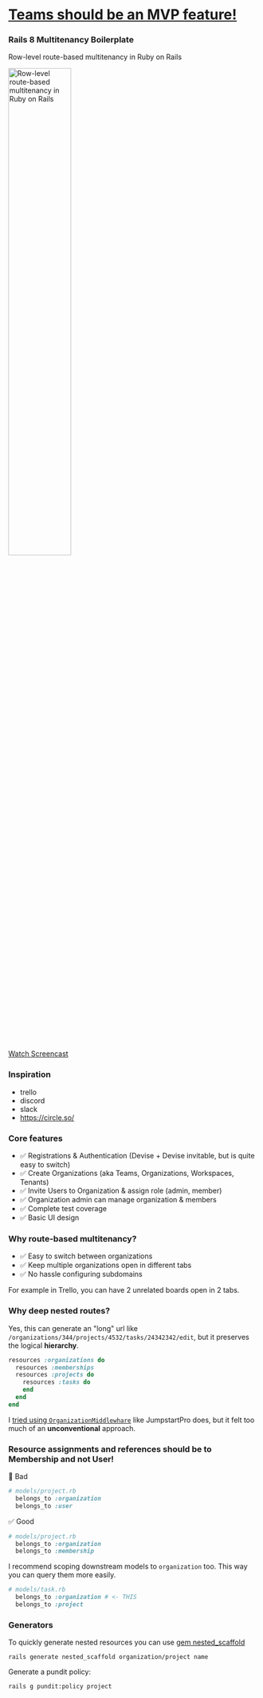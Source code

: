# [Teams should be an MVP feature!](https://blog.bullettrain.co/teams-should-be-an-mvp-feature/)

### Rails 8 Multitenancy Boilerplate

Row-level route-based multitenancy in Ruby on Rails

<a href="https://www.youtube.com/watch?v=KMonLTvWR5g"><img src="https://i3.ytimg.com/vi/KMonLTvWR5g/maxresdefault.jpg" title="Row-level route-based multitenancy in Ruby on Rails" width="50%" /><a>

[Watch Screencast](https://www.youtube.com/watch?v=KMonLTvWR5g)

### Inspiration

- trello
- discord
- slack
- https://circle.so/

### Core features

- ✅ Registrations & Authentication (Devise + Devise invitable, but is quite easy to switch)
- ✅ Create Organizations (aka Teams, Organizations, Workspaces, Tenants)
- ✅ Invite Users to Organization & assign role (admin, member)
- ✅ Organization admin can manage organization & members
- ✅ Complete test coverage
- ✅ Basic UI design

### Why route-based multitenancy?

- ✅ Easy to switch between organizations
- ✅ Keep multiple organizations open in different tabs
- ✅ No hassle configuring subdomains

For example in Trello, you can have 2 unrelated boards open in 2 tabs.

### Why deep nested routes?

Yes, this can generate an "long" url like `/organizations/344/projects/4532/tasks/24342342/edit`, but it preserves the logical **hierarchy**.

```ruby
resources :organizations do
  resources :memberships
  resources :projects do
    resources :tasks do
    end
  end
end
```

I [tried using `OrganizationMiddlewhare`](https://github.com/yshmarov/askvote/pull/24/files#diff-44009a2f9efdafcc7cd44e1cb5e03151a74aa760c54af5c16e2cc7095ff3b0ffR7) like JumpstartPro does, but it felt too much of an  **unconventional** approach.

### Resource assignments and references should be to Membership and not User!

🚫 Bad

```ruby
# models/project.rb
  belongs_to :organization
  belongs_to :user
```

✅ Good

```ruby
# models/project.rb
  belongs_to :organization
  belongs_to :membership
```

I recommend scoping downstream models to `organization` too. This way you can query them more easily.

```ruby
# models/task.rb
  belongs_to :organization # <- THIS
  belongs_to :project
```

### Generators

To quickly generate nested resources you can use [gem nested_scaffold](https://github.com/yshmarov/nested_scaffold)

```
rails generate nested_scaffold organization/project name
```

Generate a pundit policy:

```
rails g pundit:policy project
```
